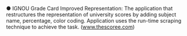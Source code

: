 ●	IGNOU Grade Card Improved Representation: The application that restructures the representation of university scores by adding subject name, percentage, color coding. Application uses the run-time scraping technique to achieve the task. (www.thescoree.com) 
